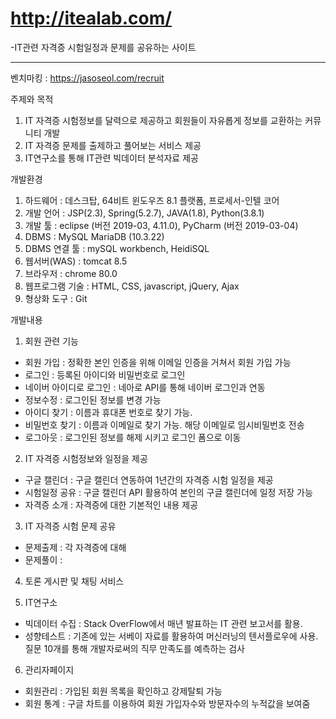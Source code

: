 ﻿# http://itealab.com/
-IT관련 자격증 시험일정과 문제를 공유하는 사이트
- - -
벤치마킹 : https://jasoseol.com/recruit

주제와 목적

1. IT 자격증 시험정보를 달력으로 제공하고 회원들이 자유롭게 정보를 교환하는 커뮤니티 개발
2. IT 자격증 문제를 출제하고 풀어보는 서비스 제공
3. IT연구소를 통해 IT관련 빅데이터 분석자료 제공

개발환경

  1. 하드웨어 : 데스크탑, 64비트 윈도우즈 8.1 플랫폼, 프로세서-인텔 코어
  2. 개발 언어 : JSP(2.3), Spring(5.2.7), JAVA(1.8), Python(3.8.1)
  3. 개발 툴 : eclipse (버전 2019-03, 4.11.0), PyCharm (버전 2019-03-04)
  4. DBMS : MySQL MariaDB (10.3.22)
  5. DBMS 연결 툴 : mySQL workbench, HeidiSQL 
  6. 웹서버(WAS) : tomcat 8.5
  7. 브라우저 : chrome 80.0
  8. 웹프로그램 기술 : HTML, CSS, javascript, jQuery, Ajax
  9. 형상화 도구 : Git

개발내용

1. 회원 관련 기능
  - 회원 가입 : 정확한 본인 인증을 위해 이메일 인증을 거쳐서 회원 가입 가능
  - 로그인 : 등록된 아이디와 비밀번호로 로그인
  - 네이버 아이디로 로그인 : 네아로 API를 통해 네이버 로그인과 연동
  - 정보수정 : 로그인된 정보를 변경 가능
  - 아이디 찾기 : 이름과 휴대폰 번호로 찾기 가능. 
  - 비밀번호 찾기 : 이름과 이메일로 찾기 가능. 해당 이메일로 임시비밀번호 전송
  - 로그아웃 : 로그인된 정보를 해제 시키고 로그인 폼으로 이동

2. IT 자격증 시험정보와 일정을 제공
  - 구글 캘린더 : 구글 캘린더 연동하여 1년간의 자격증 시험 일정을 제공
  - 시험일정 공유 : 구글 캘린더 API 활용하여 본인의 구글 캘린더에 일정 저장 가능
  - 자격증 소개 : 자격증에 대한 기본적인 내용 제공

3. IT 자격증 시험 문제 공유
  - 문제출제 : 각 자격증에 대해 
  - 문제풀이 : 

4. 토론 게시판 및 채팅 서비스

5. IT연구소
 - 빅데이터 수집 : Stack OverFlow에서 매년 발표하는 IT 관련 보고서를 활용.
 - 성향테스트 :  기존에 있는 서베이 자료를 활용하여 머신러닝의 텐서플로우에 사용.
질문 10개를 통해 개발자로써의 직무 만족도를 예측하는 검사

6. 관리자페이지 
  - 회원관리 : 가입된 회원 목록을 확인하고 강제탈퇴 가능
  - 회원 통계 : 구글 차트를 이용하여 회원 가입자수와 방문자수의 누적값을 보여줌